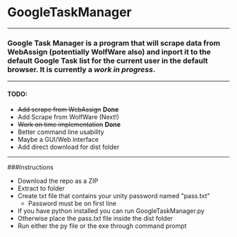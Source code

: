 # GoogleTaskManager

------------------------------------------

### Google Task Manager is a program that will scrape data from WebAssign (potentially WolfWare also) and inport it to the default Google Task list for the current user in the default browser. It is currently a *work in progress*.

------------------------------------------

#### TODO:
+ ~~Add scrape from WebAssign~~ **Done**
+ Add Scrape from WolfWare (Next!)
+ ~~Work on time implementation~~ **Done**
+ Better command line usability
+ Maybe a GUI/Web interface
+ Add direct download for dist folder

-----------------------------------------

###Instructions

+ Download the repo as a ZIP
+ Extract to folder
+ Create txt file that contains your unity password named "pass.txt"
  - Password must be on first line
+ If you have python installed you can run GoogleTaskManager.py
+ Otherwise place the pass.txt file inside the dist folder
+ Run either the py file or the exe through command prompt
